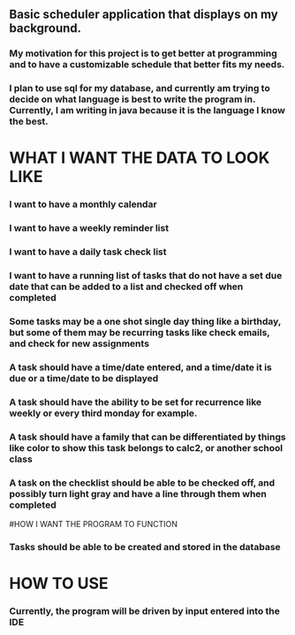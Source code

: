 ## Basic scheduler application that displays on my background.

### My motivation for this project is to get better at programming and to have a customizable schedule that better fits my needs.
###
### I plan to use sql for my database, and currently am trying to decide on what language is best to write the program in. Currently, I am writing in java because it is the language I know the best.

# WHAT I WANT THE DATA TO LOOK LIKE
### I want to have a monthly calendar
### I want to have a weekly reminder list
### I want to have a daily task check list
### I want to have a running list of tasks that do not have a set due date that can be added to a list and checked off when completed
### Some tasks may be a one shot single day thing like a birthday, but some of them may be recurring tasks like check emails, and check for new assignments
### A task should have a time/date entered, and a time/date it is due or a time/date to be displayed
### A task should have the ability to be set for recurrence like weekly or every third monday for example.
### A task should have a family that can be differentiated by things like color to show this task belongs to calc2, or another school class
### A task on the checklist should be able to be checked off, and possibly turn light gray and have a line through them when completed

#HOW I WANT THE PROGRAM TO FUNCTION
### Tasks should be able to be created and stored in the database


# HOW TO USE
### Currently, the program will be driven by input entered into the IDE